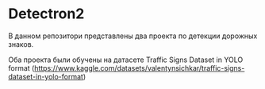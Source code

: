 <h1>Detectron2</h1>
В данном репозитори представлены два проекта по детекции дорожных знаков.  

Оба проекта были обучены на датасете Traffic Signs Dataset in YOLO format (https://www.kaggle.com/datasets/valentynsichkar/traffic-signs-dataset-in-yolo-format)
